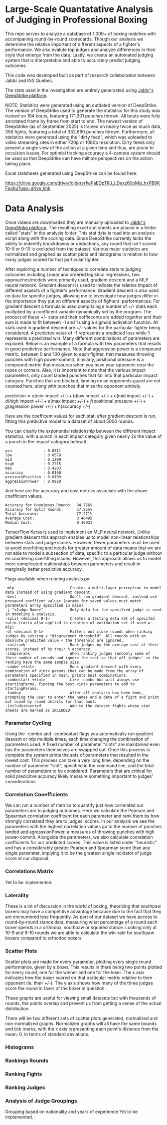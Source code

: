 # Large-Scale Quantatative Analysis of Judging in Professional Boxing

This repo serves to analyze a database of 1,000+ of boxing matches with accompaning round-by-round scorecards. Though our analysis we determine the relative important of different aspects of a fighter's performance. We also evalute top judges and analyze differences in their style that emerge from the data. Lastly, we create an automated judging system that is interpretable and able to accurately predict judging outcomes.

This code was developed built as part of research collaboration between Jabbr and INS Quebec.

The stats used in the investigation are entirely generasted using [Jabbr's DeepStrike platform](https://jabbr.ai/blog/deepstrike-stats-explained).

NOTE: Statistics were generated using an outdated version of DeepStrike. The version of DeepStrike used to generate the statistics for this study was trained on 194 bouts, featuring 171,301 punches thrown. All bouts were fully annotated frame by frame from start to end. The newest version of DeepStrike (as of September 2025) is trained on nearly twice as much data, 356 fights, featuring a total of 332,860 punches thrown. Furthermore, all statistics were generated using the "dirty feed", which was uploaded to video streaming sites in either 720p or 1080p resolution. Dirty feeds only present a single view of the action at a given time and thus, are prone to occulsion issues. For optimial tracking accuracy a 4-camera system should be used so that DeepStrike can have miltiple perspectives on the action taking place.

Excel statsheets generated using DeepStrike can be found here:

https://drive.google.com/drive/folders/1wPaEDpTRJ_LDexz60pMsLhxPB9KFpohu?usp=drive_link


# Data Analysis
Once videos are downloaded they are manually uploaded to [Jabbr's DeepStrike platform](https://jabbr.ai/deepstrike). The resulting excel stat sheets are placed in a folder called "stats" in the analysis folder. This stat data is read into an analysis script along with the scoring data. Since DeepStrike currently lacks the ability to indentify knockdowns or deductions, any round that isn't scored 10-9 or 9-10 is excluded from the dataset. Various major statistics are normalized and graphed as scatter plots and histograms in relation to how many judges scored for that particular fighter.

After exploring a number of techiques to correlate stats to judging outcomes including Linear and ordered logisticc regressions, two approaches/models were primarily used, gradient descent and a MLP neural network. Gradient descent is used to indicate the relative impact of different aspects of a fighter's performance. Gradient descent is also used on data for specific judges, allowing me to investigate how judges differ in the importance they put on different aspects of fighters' performances. For gradient descent a formula is used comprising a number of +/- stats each multiplied by a coefficent variable dynamically set by the program. The product of these +/- stats and their coffiecents are added together and their sum is made to fit between -1 and 1 using a sigmoid activation function. All stats used in gradient descent are +/- values for the particular fighter being considered. A preidcted value of -1 represents a predicted loss while 1 represents a predicted win. Many different combinations of parameters are explored. Below is an example of a formula with few parameters that results in good predictive performance. Note that aggression power is a compound metric, between 0 and 100 given to each fighter, that measures throwing punches with high power-commit. Similarly, positional pressure is a compound metric that measures when you have your opponent near the ropes or corners. Also, it is important to note that the various impact parameters, only count landed punches that fall into that particular impact category. Punches that are blocked, landing on an opponents guard are not counted here, along with punches that miss the opponent entirely.

prediction$`=a(`$min impact +/-$`)+b(`$low impact +/-$`)+c(`$mid impact +/-$`)+d(`$high impact +/-$`)+e(`$max impact +/-$`)+f(`$positional pressure +/-$`)+g(`$agression power +/-$`)+h(`$accuracy +/-$`)`$

Here are the coefficent values for each stat, after gradient descent is run, fitting this predictive model to a dataset of about 5000 rounds.

You can clearly the exponential relationship between the different impact statistics, with a punch in each impact category given nearly 2x the value of a punch in the impact category below it.

    min              : 0.0311
    low              : 0.0578
    mid              : 0.1299
    high             : 0.2215
    max              : 0.4203
    accuracy         : 0.0160
    pressurePosition : 0.0109
    aggressionPower  : 0.0920

And here are the accuracy and cost metrics associate with the above coefficient values.

    Accuracy for Unanimous Rounds:  84.756%
    Accuracy for Split Rounds:      57.955%
    Total Accuracy:                 77.271%
    Average Cost:                   0.40495
    Median Cost:                    0.16931


TensorFlow Keras is used to implement an MLP neural network. Unlike gradient descent this apprach enables us to model non-linear relationships between stats and judge scores. However, fewer parameters must be used to avoid overfitting and needs for greater amount of data means that we are not able to model a subsection of data, specific to a particular judge without en countering overfitting issues. However, this approach allows us to model more complicated realtionships between parameters and result in marginally better predictive accuracy.

Flags available when running analysis.py:

    -mlp                         Creates a multi-layer perception to model data instead of using gradient descent.
    -best                        Don't run gradient descent, instead use presaved coeffient values (params for saved values must match parameters array specified in main)
    -j "<Judge Name>"            Only data for the specified judge is used in modeling & analysis.
    -split <decimal 0-1>         Creates a testing data set of specifed ratio (ratio also applied to creation of validation set if used w -mlp)
    -dt <decimal 0-1>            Filters out close rounds when ranking judges by setting a "disgreement threshold". All rounds with an absolute predicted value < the threshold are ignored.
    -costrank                    Rank judges by the average cost of their scores, instead of by their % accuracy.
    -samplerank                  When ranking judges randomly some of their number of rounds and ignore the rest so that all judges' in the ranking have the same sample size.
    -combo <+int>                Runs gradient descent with every combination of <int> params that can be made from the array of parameters specified in main, prints best combinations.
    -combostart <+int>           Like -combo but will always use startingParms, finding the best <int> parameters to add to startingParams.
    -lookup                      After all analysis has been done, prompting the user to enter the names and a date of a fight and print out round by round details for that bout.
    -includeinserted             Add to the dataset fights whose stat sheets are marked as INCLUDED


### Parameter Cycling
Using the -combo and -combostart flags you automatically run gradient descent or mlp multiple times, each time changing the combination of parameters used. A fixed number of parameter "slots" are maintained even has the parameters themselves are swapped out. Once this process is complete the system prints the sets of parameters that resulted in the lowest cost. This process can take a very long time, depending on the number of parameter "slot", specified in the command line, and the total number of parameters to be considered. Parameters that are critical for solid predicitve accuracy likely measure something important to judges' considerations.


### Correlation Cooefficients
We can run a number of metrics to quantify just how correlated our parameters are to judging outcomes. Here we calculate the Pearson and Spearman correlation coefficent for each parameter and rank them by how strongly correlated they are to judges' scores. In our analysis we see the parameters with the highest correlation values go to the number of punches landed and agresssionPower, a measures of throwing punches with high power-commit. Alongside the parameters, we also calculate coorelation coefficients for our predicted scores. This value is listed under "heuristic" and has a considerably greater Pearson and Spearman score than any single parameter, implying it to be the greatest single incidator of judge score at our disposal.


### Correlations Matrix
Yet to be implemented.


### Laterality
These is a lot of discussion in the world of boxing, theorizing that southpaw boxers may have a competitive advantage because due to the fact that they are encountered less frequently. As part of our dataset we have access to round-by-round stance data, measuring what percentage of a round each boxer spends in a orthodox, southpaw or squared stance. Looking only at 10-9 and 9-10 rounds we are able to calculate the win-rate for southpaw boxers compared to orthodox boxers.


### Scatter Plots
Scatter plots are made for every parameter, plotting every single round performance, given by a boxer. This results in there being two points plotted for every round, one for the winner and one for the loser. The x axis indicates how the boxer scored on that particular metric relative to their opponent (ie. their +/-). The y axis shows how many of the three judges score the round in favor of the boxer in question.

These graphs are useful for viewing small datasets but with thousands of rounds, the points overlap and prevent us from getting a sense of the actual distribution.

There will be two different sets of scatter plots generated, normalized and non-normalized graphs. Normalized graphs will all have the same bounds and tick marks, with the x axis representing each point's distance from the mean, 0, in terms of standard deviations.

### Histograms


### Rankings Rounds


### Ranking Fights


### Ranking Judges


### Analysis of Judge Groupings
Grouping based on nationality and years of experience
Yet to be implemented.
